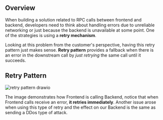 ## Overview
When building a solution related to RPC calls between frontend and backend,
developers need to think about handling errors due to unreliable networking or just because
the backend is unavailable at some point. One of the strategies is using a **retry mechanism**.

Looking at this problem from the customer's perspective, having this retry pattern just makes sense. 
**Retry pattern** provides a fallback when there is an error in the downstream call by _just retrying_ 
the same call until it succeeds.

## Retry Pattern
![retry pattern drawio](https://github.com/lloistborn/lloistborn.github.io/assets/4990180/1f0aa1f2-7ea0-45e5-bade-a8465b26b661)

The image demonstrates how Frontend is calling Backend, notice that when Frontend calls receive an error, **it retries immediately**. Another issue arose when using this type of retry and the effect on our Backend is the same as sending a DDos type of attack.
